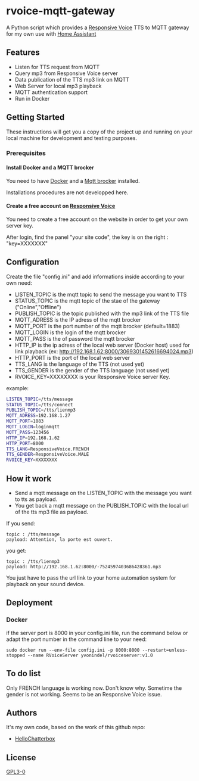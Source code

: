 # rvoice-mqtt-gateway

A  Python script which provides a [Responsive Voice](https://responsivevoice.org/) TTS to MQTT gateway for my own use with [Home Assistant](https://www.home-assistant.io/docs/)

## Features

* Listen for TTS request from MQTT
* Query mp3 from Responsive Voice server
* Data publication of the TTS mp3 link on MQTT
* Web Server for local mp3 playback
* MQTT authentication support
* Run in Docker

## Getting Started

These instructions will get you a copy of the project up and running on your local machine for development and testing purposes.

### Prerequisites

#### Install Docker and a MQTT brocker

You need to have [Docker](https://docs.docker.com/get-docker/) and a [Mqtt brocker](https://mosquitto.org/) installed.

Installations procedures are not developped here.

#### Create a free account on [Responsive Voice](https://responsivevoice.org/)

You need to create a free account on the website in order to get your own server key.

After login, find the panel "your site code", the key is on the right : "key=XXXXXXX" 


## Configuration

Create the file "config.ini" and add informations inside according to your own need:

* LISTEN_TOPIC is the mqtt topic to send the message you want to TTS
* STATUS_TOPIC is the mqtt topic of the stae of the gateway ("Online","Offline")
* PUBLISH_TOPIC is the topic published with the mp3 link of the TTS file
* MQTT_ADRESS is the IP adress of the mqtt brocker
* MQTT_PORT is the port number of the mqtt brocker (default=1883)
* MQTT_LOGIN is the login of the mqtt brocker
* MQTT_PASS is the of password the mqtt brocker
* HTTP_IP is the ip adress of the local web server (Docker host) used for link playback (ex: http://192.168.1.62:8000/3069301452616694024.mp3)
* HTTP_PORT is the port of the local web server
* TTS_LANG is the language of the TTS (not used yet)
* TTS_GENDER is the gender of the TTS language (not used yet)
* RVOICE_KEY=XXXXXXXX is your Responsive Voice server Key.


example:
```sh
LISTEN_TOPIC=/tts/message
STATUS_TOPIC=/tts/connect
PUBLISH_TOPIC=/tts/lienmp3
MQTT_ADRESS=192.168.1.27
MQTT_PORT=1883
MQTT_LOGIN=loginmqtt
MQTT_PASS=123456
HTTP_IP=192.168.1.62
HTTP_PORT=8000
TTS_LANG=ResponsiveVoice.FRENCH
TTS_GENDER=ResponsiveVoice.MALE
RVOICE_KEY=XXXXXXXX
```
## How it work

* Send a mqtt message on the LISTEN_TOPIC with the message you want to tts as payload.
* You get back a mqtt message on the PUBLISH_TOPIC with the local url of the tts mp3 file as payload.

If you send: 
```shell
topic : /tts/message
payload: Attention, la porte est ouvert.
```
you get:
```shell
topic : /tts/lienmp3
payload: http://192.168.1.62:8000/-7524597403686428361.mp3
```

You just have to pass the url link to your home automation system for playback on your sound device.

## Deployment

### Docker

if the server port is 8000 in your config.ini file, run the command below or adapt the port number in the command line to your need:

```shell
sudo docker run --env-file config.ini -p 8000:8000 --restart=unless-stopped --name RVoiceServer yvonindel/rvoiceserver:v1.0
```
   
## To do list
Only FRENCH language is working now. Don't know why.
Sometime the gender is not working. Seems to be an Responsive Voice issue.

## Authors

It's my own code, based on the work of this github repo:

* [HelloChatterbox](https://github.com/HelloChatterbox/py_responsivevoice)

## License

[GPL3-0](https://github.com/Yvon-Indel/rvoice-mqtt-gateway/blob/master/LICENSE)
